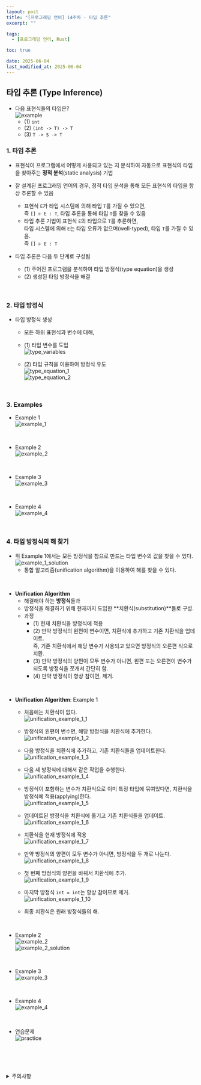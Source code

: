 ```yaml
---
layout: post
title: "[프로그래밍 언어] 14주차 - 타입 추론"
excerpt: ""

tags:
  - [프로그래밍 언어, Rust]

toc: true

date: 2025-06-04
last_modified_at: 2025-06-04
---
```

## 타입 추론 (Type Inference)
- 다음 표현식들의 타입은?  
![example](TODO)  
  - (1) `int`
  - (2) `(int -> T) -> T`
  - (3) `T -> S -> T`  

### 1. 타입 추론
- 표현식이 프로그램에서 어떻게 사용되고 있는 지 분석하여 자동으로 표현식의 타입을 찾아주는 **정적 분석**(static analysis) 기법  

- 잘 설계된 프로그래밍 언어의 경우, 정적 타입 분석을 통해 모든 표현식의 타입을 항상 추론할 수 있음
  - 표현식 `E`가 타입 시스템에 의해 타입 `T`를 가질 수 있으면,  
  즉 `[] ⊢ E : T`, 타입 추론을 통해 타입 `T`를 찾을 수 있음
  - 타입 추론 기법이 표현식 `E`의 타입으로 `T`를 추론하면,  
  타입 시스템에 의해 `E`는 타입 오류가 없으며(well-typed), 타입 `T`를 가질 수 있음.  
  즉 `[] ⊢ E : T`  

- 타입 추론은 다음 두 단계로 구성됨  
   - (1) 주어진 프로그램을 분석하여 타입 방정식(type equation)을 생성
   - (2) 생성된 타입 방정식을 해결  

<br>

### 2. 타입 방정식
- 타입 방정식 생성  
  - 모든 하위 표현식과 변수에 대해,  
  - (1) 타입 변수를 도입  
  ![type_variables](TODO)  

  - (2) 타입 규칙을 이용하여 방정식 유도  
  ![type_equation_1](TODO)  
  ![type_equation_2](TODO)  

  <br>

### 3. Examples  
- Example 1  
![example_1](TODO)  

<br>

- Example 2  
![example_2](TODO)  

<br>

- Example 3  
![example_3](TODO)  

<br>

- Example 4  
![example_4](TODO)  

<br>

### 4. 타입 방정식의 해 찾기
- 위 Example 1에서는 모든 방정식을 참으로 만드는 타입 변수의 값을 찾을 수 있다.  
![example_1_solution](TODO)  
  - 통합 알고리즘(unification algorithm)을 이용하여 해를 찾을 수 있다.  

<br>

- **Unification Algorithm**
  - 해결해야 하는 **방정식**들과  
  - 방정식을 해결하기 위해 현재까지 도입한 **치환식(substitution)**들로 구성.  
  - 과정
    - (1) 현재 치환식을 방정식에 적용  
    - (2) 만약 방정식의 왼편이 변수이면, 치환식에 추가하고 기존 치환식을 업데이트.  
    즉, 기존 치환식에서 해당 변수가 사용되고 있으면 방정식의 오른편 식으로 치환.  
    - (3) 만약 방정식의 양편이 모두 변수가 아니면, 왼편 또는 오른편이 변수가 되도록 방정식을 쪼개서 간단히 함.
    - (4) 만약 방정식이 항상 참이면, 제거.  

<br>

- **Unification Algorithm**: Example 1
  - 처음에는 치환식이 없다.  
  ![unification_example_1_1](TODO)  

  - 방정식의 왼편이 변수면, 해당 방정식을 치환식에 추가한다.  
  ![unification_example_1_2](TODO)  

  - 다음 방정식을 치환식에 추가하고, 기존 치환식들을 업데이트한다.  
  ![unification_example_1_3](TODO)  

  - 다음 세 방정식에 대해서 같은 작업을 수행한다.  
  ![unification_example_1_4](TODO)  

  - 방정식이 포함하는 변수가 치환식으로 이미 특정 타입에 묶여있다면, 치환식을 방정식에 적용(applying)한다.  
  ![unification_example_1_5](TODO)  

  - 업데이트된 방정식을 치환식에 옮기고 기존 치환식들을 업데이트.  
  ![unification_example_1_6](TODO)  

  - 치환식을 현재 방정식에 적용  
  ![unification_example_1_7](TODO)  

  - 만약 방정식의 양편이 모두 변수가 아니면, 방정식을 두 개로 나눈다.  
  ![unification_example_1_8](TODO)  

  - 첫 번째 방정식의 양편을 바꿔서 치환식에 추가.  
  ![unification_example_1_9](TODO)  

  - 마지막 방정식 `int = int`는 항상 참이므로 제거.  
  ![unification_example_1_10](TODO)  

  - 최종 치환식은 원래 방정식들의 해.  

<br>

- Example 2  
![example_2](TODO)  
![example_2_solution](TODO)  

<br>

- Example 3  
![example_3](TODO)  

<br>

- Example 4  
![example_4](TODO)  

<br>

- 연습문제  
![practice](TODO)  

<br>
<br>
<br>
<br>
<details>
<summary>주의사항</summary>
<div markdown="1">

이 포스팅은 강원대학교 임현승 교수님의 프로그래밍 언어 수업을 들으며 내용을 정리 한 것입니다.  
수업 내용에 대한 저작권은 교수님께 있으니,  
다른 곳으로의 무분별한 내용 복사를 자제해 주세요.

</div>
</details>